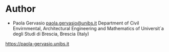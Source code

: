 # Author
  
- Paola Gervasio <paola.gervasio@unibs.it>
Department of Civil Envirnmental, Architectural Engineering and Mathematics of
Universit\`a degli Studi di Brescia, Brescia (Italy)

https://paola-gervasio.unibs.it

